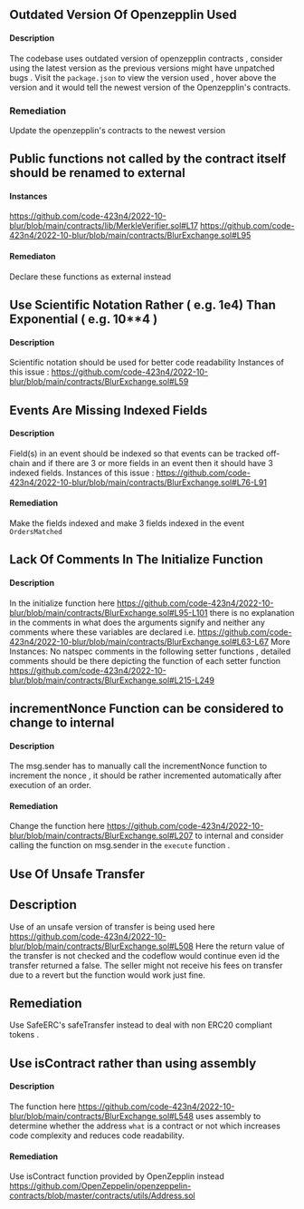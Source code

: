 ## Outdated Version Of Openzepplin  Used
#### Description
The codebase uses outdated version of openzepplin contracts , consider using the latest version as the previous versions might have unpatched bugs .
Visit the `package.json` to view the version used  , hover above the version and it would tell the newest version of the Openzepplin's contracts.

### Remediation
Update the openzepplin's contracts to the newest version 

## Public functions not called by the contract itself should be renamed to external
#### Instances
https://github.com/code-423n4/2022-10-blur/blob/main/contracts/lib/MerkleVerifier.sol#L17
https://github.com/code-423n4/2022-10-blur/blob/main/contracts/BlurExchange.sol#L95

#### Remediaton
Declare these functions as external instead

## Use Scientific Notation Rather ( e.g. 1e4) Than Exponential ( e.g. 10**4 )
#### Description
Scientific notation should be used for better code readability
Instances of this issue :
https://github.com/code-423n4/2022-10-blur/blob/main/contracts/BlurExchange.sol#L59

## Events Are Missing Indexed Fields
#### Description
Field(s) in an event should be indexed so that events can be tracked off-chain and if there are 3 or more fields in an event then it should have 
3 indexed fields.
Instances of this issue :
https://github.com/code-423n4/2022-10-blur/blob/main/contracts/BlurExchange.sol#L76-L91
#### Remediation
Make the fields indexed and make 3 fields indexed in the event `OrdersMatched`

## Lack Of Comments In The Initialize Function
#### Description
In the initialize function here https://github.com/code-423n4/2022-10-blur/blob/main/contracts/BlurExchange.sol#L95-L101 there is no explanation in the comments in what does the arguments signify and neither any comments where these variables are declared i.e. https://github.com/code-423n4/2022-10-blur/blob/main/contracts/BlurExchange.sol#L63-L67
More Instances:
No natspec comments in the following setter functions , detailed comments should be there depicting the function of each setter function
https://github.com/code-423n4/2022-10-blur/blob/main/contracts/BlurExchange.sol#L215-L249

## incrementNonce Function can be considered to change to internal 
#### Description
The msg.sender has to manually call the incrementNonce function to increment the nonce  , it should be rather incremented automatically after execution of an order.
#### Remediation
Change the function here https://github.com/code-423n4/2022-10-blur/blob/main/contracts/BlurExchange.sol#L207 to internal and consider calling the function on msg.sender in the `execute` function .

## Use Of Unsafe Transfer
## Description
Use of an unsafe version of transfer is being used here https://github.com/code-423n4/2022-10-blur/blob/main/contracts/BlurExchange.sol#L508
Here the return value of the transfer is not checked and the codeflow would continue even id the transfer returned a false.
The seller might not receive his fees on transfer due to a revert but the function would work just fine. 

## Remediation
Use SafeERC's safeTransfer instead to deal with non ERC20 compliant tokens . 

## Use isContract rather than using assembly
#### Description
The function here https://github.com/code-423n4/2022-10-blur/blob/main/contracts/BlurExchange.sol#L548 uses assembly to determine whether the address `what` is a contract or not which increases code complexity and reduces code readability.

#### Remediation
Use isContract function provided by OpenZepplin instead https://github.com/OpenZeppelin/openzeppelin-contracts/blob/master/contracts/utils/Address.sol

 
